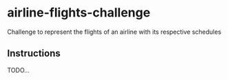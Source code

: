 # airline-flights-challenge

Challenge to represent the flights of an airline with its respective schedules

## Instructions

TODO...